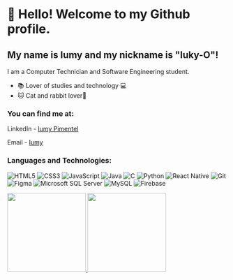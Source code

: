 # 👋 Hello! Welcome to my Github profile.
## My name is Iumy and my nickname is "Iuky-O"!

I am a Computer Technician and Software Engineering student.

- 📚 Lover of studies and technology 💻
- 🐱 Cat and rabbit lover🐰

### You can find me at:

  LinkedIn - [ Iumy Pimentel ](https://www.linkedin.com/in/iumy-pimentel/)
  
  Email - [ Iumy ](pimentel.iumy@gmail.com)

<!--
**Iuky-O/Iuky-O** is a ✨ _special_ ✨ repository because its `README.md` (this file) appears on your GitHub profile.

Here are some ideas to get you started:

- 🔭 I’m currently working on ...
- 🌱 I’m currently learning ...
- 👯 I’m looking to collaborate on ...
- 🤔 I’m looking for help with ...
- 💬 Ask me about ...
- 📫 How to reach me: ...
- 😄 Pronouns: ...
- ⚡ Fun fact: ...
-->

### Languages ​​and Technologies:

![HTML5](https://img.shields.io/badge/HTML5-E34F26?style=for-the-badge&logo=html5&logoColor=white)
![CSS3](https://img.shields.io/badge/CSS3-1572B6?style=for-the-badge&logo=css3&logoColor=white)
![JavaScript](https://img.shields.io/badge/JavaScript-F7DF1E?style=for-the-badge&logo=javascript&logoColor=black)
![Java](https://img.shields.io/badge/java-%23ED8B00.svg?style=for-the-badge&logo=openjdk&logoColor=white)
![C](https://img.shields.io/badge/C-00599C?style=for-the-badge&logo=c&logoColor=white)
![Python](https://img.shields.io/badge/python-3670A0?style=for-the-badge&logo=python&logoColor=ffdd54)
![React Native](https://img.shields.io/badge/React_Native-20232A?style=for-the-badge&logo=react&logoColor=61DAFB)
![Git](https://img.shields.io/badge/GIT-E44C30?style=for-the-badge&logo=git&logoColor=white)
![Figma](https://img.shields.io/badge/Figma-696969?style=for-the-badge&logo=figma&logoColor=figma)
![Microsoft SQL Server](https://img.shields.io/badge/MicrosoftSQLServer-00000F?style=for-the-badge&logo=SQLServer&logoColor=white)
![MySQL](https://img.shields.io/badge/MySQL-00000F?style=for-the-badge&logo=mysql&logoColor=white)
![Firebase](https://img.shields.io/badge/Firebase-000?style=for-the-badge&logo=firebase&logoColor=ffca28)

<div>
<a href="https://github.com/Iuky-O">
<img loading="lazy" height="180em" src="https://github-readme-stats.vercel.app/api/top-langs/?username=Iuky-O&layout=compact&langs_count=7&theme=dracula"/>
<img loading="lazy" height="180em" src="https://github-readme-stats.vercel.app/api?username=Iuky-O&show_icons=true&theme=dracula&include_all_commits=true&count_private=true"/>
</div>
